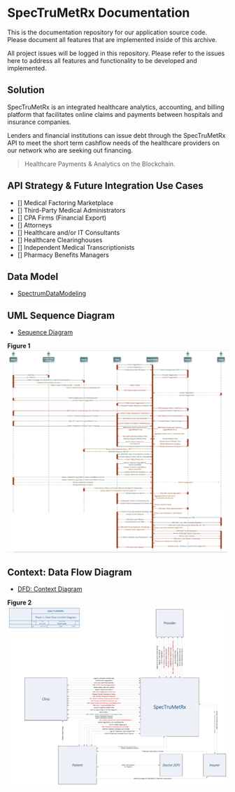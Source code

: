 # SpecTruMetRx Documentation

This is the documentation repository for our application source code. Please document all features that are implemented inside of this archive.

All project issues will be logged in this repository. Please refer to the issues here to address all features and functionality to be developed and implemented.

## Solution

SpecTruMetRx is an integrated healthcare analytics, accounting, and billing platform that facilitates online claims and payments between hospitals and insurance companies.

Lenders and financial institutions can issue debt through the SpecTruMetRx API to meet the short term cashflow needs of the healthcare providers on our network who are seeking out financing.

> Healthcare Payments & Analytics on the Blockchain.

## API Strategy & Future Integration Use Cases
- [] Medical Factoring Marketplace
- [] Third-Party Medical Administrators
- [] CPA Firms (Financial Export)
- [] Attorneys
- [] Healthcare and/or IT Consultants
- [] Healthcare Clearinghouses
- [] Independent Medical Transcriptionists
- [] Pharmacy Benefits Managers

## Data Model
* [SpectrumDataModeling](https://github.com/SpecTruMetRx/Documentation/blob/master/DataModel.pdf)

## UML Sequence Diagram
* [Sequence Diagram](https://github.com/SpecTruMetRx/Documentation/blob/master/SpectrumUML.Sequence.Master.pdf)

**Figure 1**
![alt text](https://github.com/SpecTruMetRx/Documentation/blob/master/img/SpecSequenceUML.png "UML Sequence Diagram: Phase 1 +")

## Context: Data Flow Diagram
* [DFD: Context Diagram](https://github.com/SpecTruMetRx/Documentation/blob/master/SpectrumDataFlowDiagram.pdf)

**Figure 2**
![alt text](https://github.com/SpecTruMetRx/Documentation/blob/master/img/SpecContextDFD.Phase1.png "Context DFD: Phase 1")

